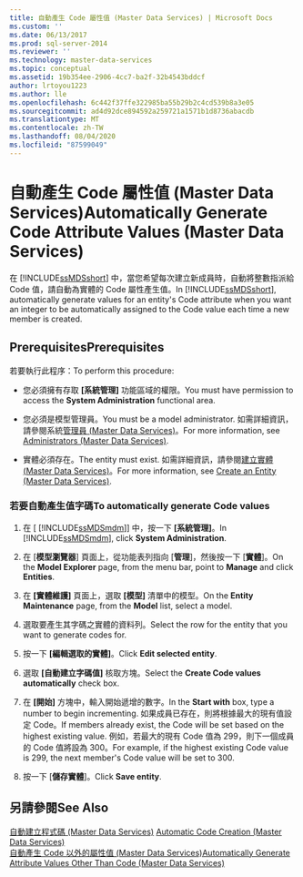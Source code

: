 ```yaml
---
title: 自動產生 Code 屬性值 (Master Data Services) | Microsoft Docs
ms.custom: ''
ms.date: 06/13/2017
ms.prod: sql-server-2014
ms.reviewer: ''
ms.technology: master-data-services
ms.topic: conceptual
ms.assetid: 19b354ee-2906-4cc7-ba2f-32b4543bddcf
author: lrtoyou1223
ms.author: lle
ms.openlocfilehash: 6c442f37ffe322985ba55b29b2c4cd539b8a3e05
ms.sourcegitcommit: ad4d92dce894592a259721a1571b1d8736abacdb
ms.translationtype: MT
ms.contentlocale: zh-TW
ms.lasthandoff: 08/04/2020
ms.locfileid: "87599049"
---
```

# <a name="automatically-generate-code-attribute-values-master-data-services"></a><span data-ttu-id="40b0a-102">自動產生 Code 屬性值 (Master Data Services)</span><span class="sxs-lookup"><span data-stu-id="40b0a-102">Automatically Generate Code Attribute Values (Master Data Services)</span></span>
  <span data-ttu-id="40b0a-103">在 [!INCLUDE[ssMDSshort](../includes/ssmdsshort-md.md)] 中，當您希望每次建立新成員時，自動將整數指派給 Code 值，請自動為實體的 Code 屬性產生值。</span><span class="sxs-lookup"><span data-stu-id="40b0a-103">In [!INCLUDE[ssMDSshort](../includes/ssmdsshort-md.md)], automatically generate values for an entity's Code attribute when you want an integer to be automatically assigned to the Code value each time a new member is created.</span></span>  
  
## <a name="prerequisites"></a><span data-ttu-id="40b0a-104">Prerequisites</span><span class="sxs-lookup"><span data-stu-id="40b0a-104">Prerequisites</span></span>  
 <span data-ttu-id="40b0a-105">若要執行此程序：</span><span class="sxs-lookup"><span data-stu-id="40b0a-105">To perform this procedure:</span></span>  
  
-   <span data-ttu-id="40b0a-106">您必須擁有存取 **[系統管理]** 功能區域的權限。</span><span class="sxs-lookup"><span data-stu-id="40b0a-106">You must have permission to access the **System Administration** functional area.</span></span>  
  
-   <span data-ttu-id="40b0a-107">您必須是模型管理員。</span><span class="sxs-lookup"><span data-stu-id="40b0a-107">You must be a model administrator.</span></span> <span data-ttu-id="40b0a-108">如需詳細資訊，請參閱系統[管理員 &#40;Master Data Services&#41;](administrators-master-data-services.md)。</span><span class="sxs-lookup"><span data-stu-id="40b0a-108">For more information, see [Administrators &#40;Master Data Services&#41;](administrators-master-data-services.md).</span></span>  
  
-   <span data-ttu-id="40b0a-109">實體必須存在。</span><span class="sxs-lookup"><span data-stu-id="40b0a-109">The entity must exist.</span></span> <span data-ttu-id="40b0a-110">如需詳細資訊，請參閱[建立實體 &#40;Master Data Services&#41;](../../2014/master-data-services/create-an-entity-master-data-services.md)。</span><span class="sxs-lookup"><span data-stu-id="40b0a-110">For more information, see [Create an Entity &#40;Master Data Services&#41;](../../2014/master-data-services/create-an-entity-master-data-services.md).</span></span>  
  
### <a name="to-automatically-generate-code-values"></a><span data-ttu-id="40b0a-111">若要自動產生值字碼</span><span class="sxs-lookup"><span data-stu-id="40b0a-111">To automatically generate Code values</span></span>  
  
1.  <span data-ttu-id="40b0a-112">在 [ [!INCLUDE[ssMDSmdm](../includes/ssmdsmdm-md.md)]] 中，按一下 **[系統管理]**。</span><span class="sxs-lookup"><span data-stu-id="40b0a-112">In [!INCLUDE[ssMDSmdm](../includes/ssmdsmdm-md.md)], click **System Administration**.</span></span>  
  
2.  <span data-ttu-id="40b0a-113">在 [**模型瀏覽器**] 頁面上，從功能表列指向 [**管理**]，然後按一下 [**實體**]。</span><span class="sxs-lookup"><span data-stu-id="40b0a-113">On the **Model Explorer** page, from the menu bar, point to **Manage** and click **Entities**.</span></span>  
  
3.  <span data-ttu-id="40b0a-114">在 **[實體維護]** 頁面上，選取 **[模型]** 清單中的模型。</span><span class="sxs-lookup"><span data-stu-id="40b0a-114">On the **Entity Maintenance** page, from the **Model** list, select a model.</span></span>  
  
4.  <span data-ttu-id="40b0a-115">選取要產生其字碼之實體的資料列。</span><span class="sxs-lookup"><span data-stu-id="40b0a-115">Select the row for the entity that you want to generate codes for.</span></span>  
  
5.  <span data-ttu-id="40b0a-116">按一下 **[編輯選取的實體]**。</span><span class="sxs-lookup"><span data-stu-id="40b0a-116">Click **Edit selected entity**.</span></span>  
  
6.  <span data-ttu-id="40b0a-117">選取 **[自動建立字碼值]** 核取方塊。</span><span class="sxs-lookup"><span data-stu-id="40b0a-117">Select the **Create Code values automatically** check box.</span></span>  
  
7.  <span data-ttu-id="40b0a-118">在 **[開始]** 方塊中，輸入開始遞增的數字。</span><span class="sxs-lookup"><span data-stu-id="40b0a-118">In the **Start with** box, type a number to begin incrementing.</span></span> <span data-ttu-id="40b0a-119">如果成員已存在，則將根據最大的現有值設定 Code。</span><span class="sxs-lookup"><span data-stu-id="40b0a-119">If members already exist, the Code will be set based on the highest existing value.</span></span> <span data-ttu-id="40b0a-120">例如，若最大的現有 Code 值為 299，則下一個成員的 Code 值將設為 300。</span><span class="sxs-lookup"><span data-stu-id="40b0a-120">For example, if the highest existing Code value is 299, the next member's Code value will be set to 300.</span></span>  
  
8.  <span data-ttu-id="40b0a-121">按一下 [**儲存實體**]。</span><span class="sxs-lookup"><span data-stu-id="40b0a-121">Click **Save entity**.</span></span>  
  
## <a name="see-also"></a><span data-ttu-id="40b0a-122">另請參閱</span><span class="sxs-lookup"><span data-stu-id="40b0a-122">See Also</span></span>  
 <span data-ttu-id="40b0a-123">[自動建立程式碼 &#40;Master Data Services&#41;](../../2014/master-data-services/automatic-code-creation-master-data-services.md) </span><span class="sxs-lookup"><span data-stu-id="40b0a-123">[Automatic Code Creation &#40;Master Data Services&#41;](../../2014/master-data-services/automatic-code-creation-master-data-services.md) </span></span>  
 [<span data-ttu-id="40b0a-124">自動產生 Code 以外的屬性值 &#40;Master Data Services&#41;</span><span class="sxs-lookup"><span data-stu-id="40b0a-124">Automatically Generate Attribute Values Other Than Code &#40;Master Data Services&#41;</span></span>](../../2014/master-data-services/automatically-generate-attribute-values-other-than-code-master-data-services.md)  
  
  
